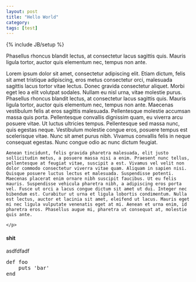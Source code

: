 ```yaml
---
layout: post
title: "Hello World"
category: 
tags: [test]
---
```

{% include JB/setup %}
<section class="row">
	<p class="span12 well">Phasellus rhoncus blandit lectus, at consectetur lacus sagittis quis. Mauris ligula tortor, auctor quis elementum nec, tempus non ante.</p>
	<p class="span12">Lorem ipsum dolor sit amet, consectetur adipiscing elit. Etiam dictum, felis sit amet tristique adipiscing, eros metus consectetur orci, malesuada sagittis lacus tortor vitae lectus. Donec gravida consectetur aliquet. Morbi eget leo a elit volutpat sodales. Nullam eu nisl urna, vitae molestie purus. Phasellus rhoncus blandit lectus, at consectetur lacus sagittis quis. Mauris ligula tortor, auctor quis elementum nec, tempus non ante. Maecenas vestibulum felis at eros sagittis malesuada. Pellentesque molestie accumsan massa quis porta. Pellentesque convallis dignissim quam, eu viverra arcu posuere vitae. Ut luctus ultricies tempus. Pellentesque sed massa nunc, quis egestas neque. Vestibulum molestie congue eros, posuere tempus est scelerisque vitae. Nunc sit amet purus nibh. Vivamus convallis felis in neque consequat egestas. Nunc congue odio ac nunc dictum feugiat.

	Aenean tincidunt, felis gravida pharetra malesuada, elit justo sollicitudin metus, a posuere massa nisi a enim. Praesent nunc tellus, pellentesque at feugiat vitae, suscipit a est. Vivamus vel velit non dolor commodo consectetur viverra vitae quam. Aliquam in sapien nisi. Quisque posuere luctus lectus et malesuada. Suspendisse potenti. Maecenas placerat enim ornare nibh suscipit faucibus. Ut eu felis mauris. Suspendisse vehicula pharetra nibh, a adipiscing eros porta vel. Fusce ut orci a lacus congue dictum sit amet ut dui. Integer nec bibendum est. Curabitur ut urna et ligula lobortis condimentum. Nulla est lectus, auctor et lacinia sit amet, eleifend ut lacus. Mauris eget mi nec ligula vulputate venenatis eget at mi. Aenean et urna enim, id pharetra eros. Phasellus augue mi, pharetra ut consequat at, molestie quis ante.

	</p>
</section>

<h4>shit</h4>

<section class="row">
<p class="span12">asdfdfadf</p>
<pre class="prettyprint linenums span12">def foo
	puts 'bar'
end
</pre>
</section>

